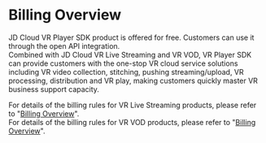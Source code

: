 # Billing Overview

JD Cloud VR Player SDK product is offered for free. Customers can use it through the open API integration.  
Combined with JD Cloud VR Live Streaming and VR VOD, VR Player SDK can provide customers with the one-stop VR cloud service solutions including VR video collection, stitching, pushing streaming/upload, VR processing, distribution and VR play, making customers quickly master VR business support capacity.

For details of the billing rules for VR Live Streaming products, please refer to "[Billing Overview](https://github.com/jdcloudcom/cn/blob/edit/documentation/VR-Cloud-Services/VR-Live/Pricing/Billing-Overview.md)".  
For details of the billing rules for VR VOD products, please refer to "[Billing Overview](https://github.com/jdcloudcom/cn/blob/edit/documentation/VR-Cloud-Services/VR-Video-On-Demand/Pricing/Billing-Overview.md)".


